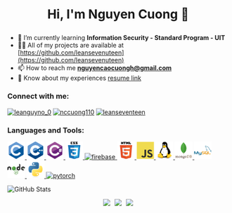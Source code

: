 <h1 align="center"> <p>Hi, I'm Nguyen Cuong 👋<br></p></h1>

- 🌱 I’m currently learning **Information Security - Standard Program - UIT**
- 👨‍💻 All of my projects are available at [https://github.com/leansevenuteen](https://github.com/leansevenuteen)
- 📫 How to reach me **nguyencaocuongh@gmail.com**
- 📄 Know about my experiences [resume link](https://drive.google.com/drive/folders/1GlDun-tnuBD6WUL33vBqiJT1KXRWh7Pl?usp=sharing)

<h3 align="left">Connect with me:</h3>
<p align="left">
  <a href="https://instagram.com/leanguyno_0" target="blank"><img align="center" src="https://raw.githubusercontent.com/rahuldkjain/github-profile-readme-generator/master/src/images/icons/Social/instagram.svg" alt="leanguyno_0" height="30" width="40" /></a>
  <a href="https://fb.com/nccuong110" target="blank"><img align="center" src="https://raw.githubusercontent.com/rahuldkjain/github-profile-readme-generator/master/src/images/icons/Social/facebook.svg" alt="nccuong110" height="30" width="40" /></a>
  <a href="https://kaggle.com/leanseventeen" target="blank"><img align="center" src="https://raw.githubusercontent.com/rahuldkjain/github-profile-readme-generator/master/src/images/icons/Social/kaggle.svg" alt="leanseventeen" height="30" width="40" /></a>
</p>

<h3 align="left">Languages and Tools:</h3>
<p align="left"> <a href="https://www.cprogramming.com/" target="_blank" rel="noreferrer"> <img src="https://raw.githubusercontent.com/devicons/devicon/master/icons/c/c-original.svg" alt="c" width="40" height="40"/> </a> <a href="https://www.w3schools.com/cpp/" target="_blank" rel="noreferrer"> <img src="https://raw.githubusercontent.com/devicons/devicon/master/icons/cplusplus/cplusplus-original.svg" alt="cplusplus" width="40" height="40"/> </a> <a href="https://www.w3schools.com/cs/" target="_blank" rel="noreferrer"> <img src="https://raw.githubusercontent.com/devicons/devicon/master/icons/csharp/csharp-original.svg" alt="csharp" width="40" height="40"/> </a> <a href="https://www.w3schools.com/css/" target="_blank" rel="noreferrer"> <img src="https://raw.githubusercontent.com/devicons/devicon/master/icons/css3/css3-original-wordmark.svg" alt="css3" width="40" height="40"/> </a> <a href="https://firebase.google.com/" target="_blank" rel="noreferrer"> <img src="https://www.vectorlogo.zone/logos/firebase/firebase-icon.svg" alt="firebase" width="40" height="40"/> </a> <a href="https://www.w3.org/html/" target="_blank" rel="noreferrer"> <img src="https://raw.githubusercontent.com/devicons/devicon/master/icons/html5/html5-original-wordmark.svg" alt="html5" width="40" height="40"/> </a> <a href="https://developer.mozilla.org/en-US/docs/Web/JavaScript" target="_blank" rel="noreferrer"> <img src="https://raw.githubusercontent.com/devicons/devicon/master/icons/javascript/javascript-original.svg" alt="javascript" width="40" height="40"/> </a> <a href="https://www.linux.org/" target="_blank" rel="noreferrer"> <img src="https://raw.githubusercontent.com/devicons/devicon/master/icons/linux/linux-original.svg" alt="linux" width="40" height="40"/> </a> <a href="https://www.mongodb.com/" target="_blank" rel="noreferrer"> <img src="https://raw.githubusercontent.com/devicons/devicon/master/icons/mongodb/mongodb-original-wordmark.svg" alt="mongodb" width="40" height="40"/> </a> <a href="https://www.mysql.com/" target="_blank" rel="noreferrer"> <img src="https://raw.githubusercontent.com/devicons/devicon/master/icons/mysql/mysql-original-wordmark.svg" alt="mysql" width="40" height="40"/> </a> <a href="https://nodejs.org" target="_blank" rel="noreferrer"> <img src="https://raw.githubusercontent.com/devicons/devicon/master/icons/nodejs/nodejs-original-wordmark.svg" alt="nodejs" width="40" height="40"/> </a> <a href="https://www.python.org" target="_blank" rel="noreferrer"> <img src="https://raw.githubusercontent.com/devicons/devicon/master/icons/python/python-original.svg" alt="python" width="40" height="40"/> </a> <a href="https://pytorch.org/" target="_blank" rel="noreferrer"> <img src="https://www.vectorlogo.zone/logos/pytorch/pytorch-icon.svg" alt="pytorch" width="40" height="40"/> </a> </p>

![GitHub Stats](https://github-readme-stats.vercel.app/api?username=leansevenuteen&hide=stars,contribs&show_icons=true&theme=merko&border_color=71a9e&rank_icon=github&line_height=24&v=1)

<div style="display: flex; flex-wrap: wrap; justify-content: center; gap: 10px;">
  <a href="https://github.com/leansevenuteen/steganography">
    <img src="https://github-readme-stats.vercel.app/api/pin/?username=leansevenuteen&repo=steganography&theme=onedark&v=1" width="400"/>
  </a>
  <a href="https://github.com/leansevenuteen/cp-abe">
    <img src="https://github-readme-stats.vercel.app/api/pin/?username=leansevenuteen&repo=cp-abe&theme=gruvbox&v=2" width="400"/>
  </a>
  <a href="https://github.com/leansevenuteen/onehouse-website">
    <img src="https://github-readme-stats.vercel.app/api/pin/?username=leansevenuteen&repo=onehouse-website&theme=merko&v=2" width="400"/>
  </a>
</div>
